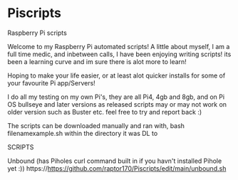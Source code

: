 # Piscripts
Raspberry Pi scripts

Welcome to my Raspberry Pi automated scripts!
A little about myself, I am a full time medic, and inbetween calls, I have been enjoying writing scripts! 
its been a learning curve and im sure there is alot more to learn! 

Hoping to make your life easier, or at least alot quicker installs for some of your favourite Pi app/Servers!

I do all my testing on my own Pi's, they are all Pi4, 4gb and 8gb, and on Pi OS bullseye and later versions as released
scripts may or may not work on older version such as Buster etc. feel free to try and report back :)


The scripts can be downloaded manually and ran with, bash filenamexample.sh within the directory it was DL to


SCRIPTS

Unbound (has Piholes curl command built in if you havn't installed Pihole yet :))
https://https://github.com/raptor170/Piscripts/edit/main/unbound.sh

